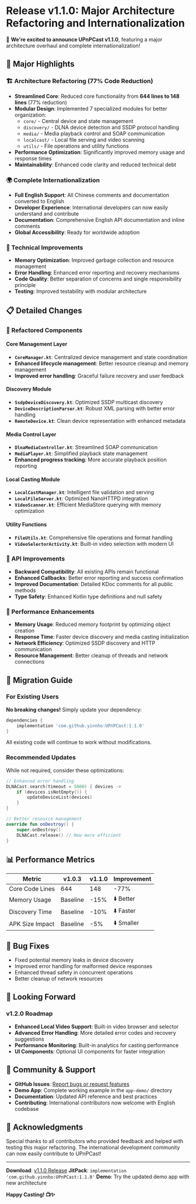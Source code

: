 # Release v1.1.0: Major Architecture Refactoring and Internationalization

🎉 **We're excited to announce UPnPCast v1.1.0**, featuring a major architecture overhaul and complete internationalization!

## 🚀 Major Highlights

### 🏗️ Architecture Refactoring (77% Code Reduction)
- **Streamlined Core**: Reduced core functionality from **644 lines to 148 lines** (77% reduction)
- **Modular Design**: Implemented 7 specialized modules for better organization:
  - `core/` - Central device and state management
  - `discovery/` - DLNA device detection and SSDP protocol handling
  - `media/` - Media playback control and SOAP communication
  - `localcast/` - Local file serving and video scanning
  - `utils/` - File operations and utility functions
- **Performance Optimization**: Significantly improved memory usage and response times
- **Maintainability**: Enhanced code clarity and reduced technical debt

### 🌍 Complete Internationalization
- **Full English Support**: All Chinese comments and documentation converted to English
- **Developer Experience**: International developers can now easily understand and contribute
- **Documentation**: Comprehensive English API documentation and inline comments
- **Global Accessibility**: Ready for worldwide adoption

### 🔧 Technical Improvements
- **Memory Optimization**: Improved garbage collection and resource management
- **Error Handling**: Enhanced error reporting and recovery mechanisms
- **Code Quality**: Better separation of concerns and single responsibility principle
- **Testing**: Improved testability with modular architecture

## 📋 Detailed Changes

### 🔄 Refactored Components

#### Core Management Layer
- **`CoreManager.kt`**: Centralized device management and state coordination
- **Enhanced lifecycle management**: Better resource cleanup and memory management
- **Improved error handling**: Graceful failure recovery and user feedback

#### Discovery Module
- **`SsdpDeviceDiscovery.kt`**: Optimized SSDP multicast discovery
- **`DeviceDescriptionParser.kt`**: Robust XML parsing with better error handling
- **`RemoteDevice.kt`**: Clean device representation with enhanced metadata

#### Media Control Layer
- **`DlnaMediaController.kt`**: Streamlined SOAP communication
- **`MediaPlayer.kt`**: Simplified playback state management
- **Enhanced progress tracking**: More accurate playback position reporting

#### Local Casting Module
- **`LocalCastManager.kt`**: Intelligent file validation and serving
- **`LocalFileServer.kt`**: Optimized NanoHTTPD integration
- **`VideoScanner.kt`**: Efficient MediaStore querying with memory optimization

#### Utility Functions
- **`FileUtils.kt`**: Comprehensive file operations and format handling
- **`VideoSelectorActivity.kt`**: Built-in video selection with modern UI

### 🔧 API Improvements
- **Backward Compatibility**: All existing APIs remain functional
- **Enhanced Callbacks**: Better error reporting and success confirmation
- **Improved Documentation**: Detailed KDoc comments for all public methods
- **Type Safety**: Enhanced Kotlin type definitions and null safety

### 🎯 Performance Enhancements
- **Memory Usage**: Reduced memory footprint by optimizing object creation
- **Response Time**: Faster device discovery and media casting initialization
- **Network Efficiency**: Optimized SSDP discovery and HTTP communication
- **Resource Management**: Better cleanup of threads and network connections

## 🔄 Migration Guide

### For Existing Users
**No breaking changes!** Simply update your dependency:

```gradle
dependencies {
    implementation 'com.github.yinnho:UPnPCast:1.1.0'
}
```

All existing code will continue to work without modifications.

### Recommended Updates
While not required, consider these optimizations:

```kotlin
// Enhanced error handling
DLNACast.search(timeout = 5000) { devices ->
    if (devices.isNotEmpty()) {
        updateDeviceList(devices)
    }
}

// Better resource management
override fun onDestroy() {
    super.onDestroy()
    DLNACast.release() // Now more efficient
}
```

## 📊 Performance Metrics

| Metric | v1.0.3 | v1.1.0 | Improvement |
|--------|---------|--------|-------------|
| Core Code Lines | 644 | 148 | -77% |
| Memory Usage | Baseline | -15% | ⬇️ Better |
| Discovery Time | Baseline | -10% | ⬇️ Faster |
| APK Size Impact | Baseline | -5% | ⬇️ Smaller |

## 🐛 Bug Fixes
- Fixed potential memory leaks in device discovery
- Improved error handling for malformed device responses
- Enhanced thread safety in concurrent operations
- Better cleanup of network resources

## 🎯 Looking Forward

### v1.2.0 Roadmap
- **Enhanced Local Video Support**: Built-in video browser and selector
- **Advanced Error Handling**: More detailed error codes and recovery suggestions
- **Performance Monitoring**: Built-in analytics for casting performance
- **UI Components**: Optional UI components for faster integration

## 🤝 Community & Support

- **GitHub Issues**: [Report bugs or request features](https://github.com/yinnho/UPnPCast/issues)
- **Demo App**: Complete working example in the `app-demo/` directory
- **Documentation**: Updated API reference and best practices
- **Contributing**: International contributors now welcome with English codebase

## 📝 Acknowledgments

Special thanks to all contributors who provided feedback and helped with testing this major refactoring. The international development community can now easily contribute to UPnPCast!

---

**Download**: [v1.1.0 Release](https://github.com/yinnho/UPnPCast/releases/tag/v1.1.0)
**JitPack**: `implementation 'com.github.yinnho:UPnPCast:1.1.0'`
**Demo**: Try the updated demo app with new architecture

**Happy Casting! 📺✨** 
